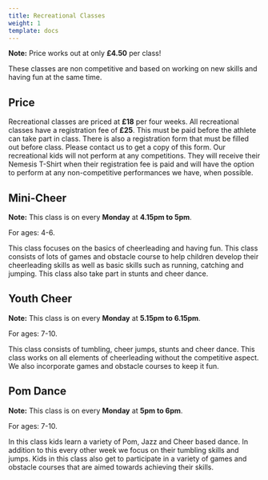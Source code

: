```yaml
---
title: Recreational Classes
weight: 1
template: docs
---
```


<div class="note">
  <strong>Note:</strong> 
  Price works out at only <strong>£4.50</strong> per class!
</div>

These classes are non competitive and based on working on new skills and having fun at the same time.

## Price

Recreational classes are priced at <strong>£18</strong> per four weeks. All recreational classes have a registration fee of <strong>£25</strong>. This must be paid before the athlete can take part in class. There is also a registration form that must be filled out before class. Please contact us to get a copy of this form. Our recreational kids will not perform at any competitions. They will receive their Nemesis T-Shirt when their registration fee is paid and will have the option to perform at any non-competitive performances we have, when possible.

## Mini-Cheer
<div class="note">
  <strong>Note:</strong>
  This class is on every <strong>Monday</strong> at <strong>4.15pm to 5pm</strong>.
</div>

For ages: 4-6.

This class focuses on the basics of cheerleading and having fun. This class consists of lots of games and obstacle course to help children develop their cheerleading skills as well as basic skills such as running, catching and jumping. This class also take part in stunts and cheer dance. 

## Youth Cheer
<div class="note">
  <strong>Note:</strong>
  This class is on every <strong>Monday</strong> at <strong>5.15pm to 6.15pm</strong>.
</div>

For ages: 7-10.

This class consists of tumbling, cheer jumps, stunts and cheer dance. This class works on all elements of cheerleading without the competitive aspect. We also incorporate games and obstacle courses to keep it fun.

## Pom Dance
<div class="note">
  <strong>Note:</strong>
  This class is on every <strong>Monday</strong> at <strong>5pm to 6pm</strong>.
</div>

For ages: 7-10.

In this class kids learn a variety of Pom, Jazz and Cheer based dance. In addition to this every other week we focus on their tumbling skills and jumps. Kids in this class also get to participate in a variety of games and obstacle courses that are aimed towards achieving their skills.